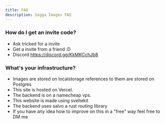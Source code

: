 ```yaml
---
title: FAQ
description: Sogga Images FAQ
---
```


### How do I get an invite code?

- Ask tricked for a invite
- Get a invite from a friend :D
- Discord https://discord.gg/KkMKCchJb8

### What's your infrastructure?

- Images are stored on localstorage references to them are stored on Postgres
- This site is hosted on Vercel.
- The backend is on a namecheap vps.
- This website is made using sveltekit
- The backend uses salvo a rust routing library
- If you have any idea how to improve on this in a "free" way feel free to DM me
